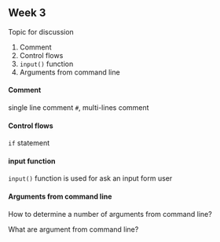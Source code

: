 ## Week 3

Topic for discussion


1. Comment
2. Control flows
3. `input()` function
4. Arguments from command line

#### Comment

single line comment `#`, multi-lines comment

#### Control flows
    
`if` statement

#### input function

`input()` function is used for ask an input form user


#### Arguments from command line

How to determine a number of arguments from command line?

What are argument from command line?